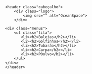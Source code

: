<!DOCTYPE html>
<html>
<head>
    <meta charset='utf-8'>
    <meta http-equiv='X-UA-Compatible' content='IE=edge'>
    <title>OceanSpace</title>
    <meta name='viewport' content='width=device-width, initial-scale=1'>
    <link rel='stylesheet' type='text/css' media='screen' href='main.css'>
    <script src='main.js'></script>
</head>
<body>
    
    <header class="cabeçalho">
        <div class="logo">
            <img src="" alt="OceanSpace">
        </div>
    
    <div class="menus">
        <ul class="lita">
           <li><h2>Baleias</h2></li>
           <li><h2>Golfinhos</h2></li>
           <li><h2>Tubarão</h2></li>
           <li><h2>Carpa</h2></li>
           <li><h2>POolvo</h2></li>
        </ul>
    </div>
    </header>
</body>
</html>
